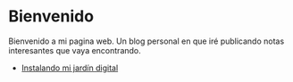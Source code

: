# Bienvenido

Bienvenido a mi pagina web.  Un blog personal en que iré publicando notas interesantes que vaya encontrando.
- [Instalando mi jardín digital](_notes/Instalando%20mi%20jardín%20digital)
